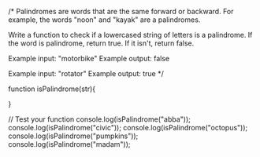 /* 
Palindromes are words that are the same forward or backward. For example, 
the words "noon" and "kayak" are a palindromes.
 
Write a function to check if a lowercased string of letters is a palindrome. 
If the word is palindrome, return true. If it isn't, return false.

Example input: "motorbike"
Example output: false

Example input: "rotator" 
Example output: true
*/

function isPalindrome(str){
  
}

// Test your function
console.log(isPalindrome("abba"));
console.log(isPalindrome("civic"));
console.log(isPalindrome("octopus"));
console.log(isPalindrome("pumpkins"));
console.log(isPalindrome("madam"));
